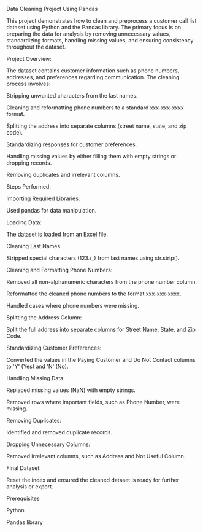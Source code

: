 Data Cleaning Project Using Pandas

This project demonstrates how to clean and preprocess a customer call list dataset using Python and the Pandas library. The primary focus is on preparing the data for analysis by removing unnecessary values, standardizing formats, handling missing values, and ensuring consistency throughout the dataset.

Project Overview:

The dataset contains customer information such as phone numbers, addresses, and preferences regarding communication. The cleaning process involves:

Stripping unwanted characters from the last names.

Cleaning and reformatting phone numbers to a standard xxx-xxx-xxxx format.

Splitting the address into separate columns (street name, state, and zip code).

Standardizing responses for customer preferences.

Handling missing values by either filling them with empty strings or dropping records.

Removing duplicates and irrelevant columns.

Steps Performed:

Importing Required Libraries:

Used pandas for data manipulation.

Loading Data:

The dataset is loaded from an Excel file.

Cleaning Last Names:

Stripped special characters (123./_) from last names using str.strip().

Cleaning and Formatting Phone Numbers:

Removed all non-alphanumeric characters from the phone number column.

Reformatted the cleaned phone numbers to the format xxx-xxx-xxxx.

Handled cases where phone numbers were missing.

Splitting the Address Column:

Split the full address into separate columns for Street Name, State, and Zip Code.

Standardizing Customer Preferences:

Converted the values in the Paying Customer and Do Not Contact columns to 'Y' (Yes) and 'N' (No).

Handling Missing Data:

Replaced missing values (NaN) with empty strings.

Removed rows where important fields, such as Phone Number, were missing.

Removing Duplicates:

Identified and removed duplicate records.

Dropping Unnecessary Columns:

Removed irrelevant columns, such as Address and Not Useful Column.

Final Dataset:

Reset the index and ensured the cleaned dataset is ready for further analysis or export.

Prerequisites

Python 

Pandas library
